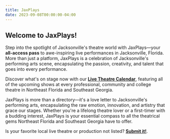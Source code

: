 ```yaml
---
title: JaxPlays
date: 2023-09-08T00:00:00-04:00
---
```

## Welcome to JaxPlays!

Step into the spotlight of Jacksonville's theatre world with JaxPlays—your **all-access pass** to awe-inspiring live performances in Jacksonville, Florida. More than just a platform, JaxPlays is a celebration of Jacksonville's performing arts scene, encapsulating the passion, creativity, and talent that goes into every performance. 

Discover what's on stage now with our **[Live Theatre Calendar](/calendar)**, featuring all of the upcoming shows at every professional, community and college theatre in Northeast Florida and Southeast Georgia.

JaxPlays is more than a directory—it's a love letter to Jacksonville's performing arts, encapsulating the raw emotion, innovation, and artistry that grace our stages. Whether you're a lifelong theatre lover or a first-timer with a budding interest, JaxPlays is your essential compass to all the theatrical gems Northeast Florida and Southeast Georgia have to offer.

Is your favorite local live theatre or production not listed? **[Submit it!](/submit)**.